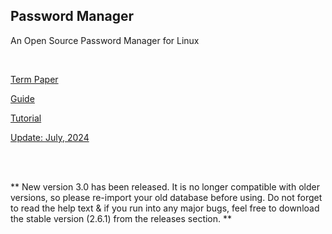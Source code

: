 ## Password Manager

An Open Source Password Manager for Linux

</br>

[Term Paper](https://docs.google.com/document/d/1WU1DhhxxY864XlWm3pJDy-Znjz2RGEpEWyLOp9jbST8/edit?usp=sharing)

[Guide](https://docs.google.com/document/d/1ZrvNczTJIdKSOdlyhuAYqRsed6BR6HrJmqbaNvtLkSU/edit)

[Tutorial](https://www.dropbox.com/s/e81sbk9qaur742l/pwmgr_test.mp4?dl=0)

[Update: July, 2024](https://www.dropbox.com/scl/fi/2860k3mkl3c7ivgisalw4/video_07_24_2024.mkv?rlkey=ne1ct8inaj7gxuurx6nlqqzzv&st=lir0mp80&dl=0)

</br>
</br>

** New version 3.0 has been released. It is no longer compatible with older versions, so please re-import your old database before using.
Do not forget to read the help text & if you run into any major bugs, feel free to download the stable version (2.6.1) from the releases section.
**
